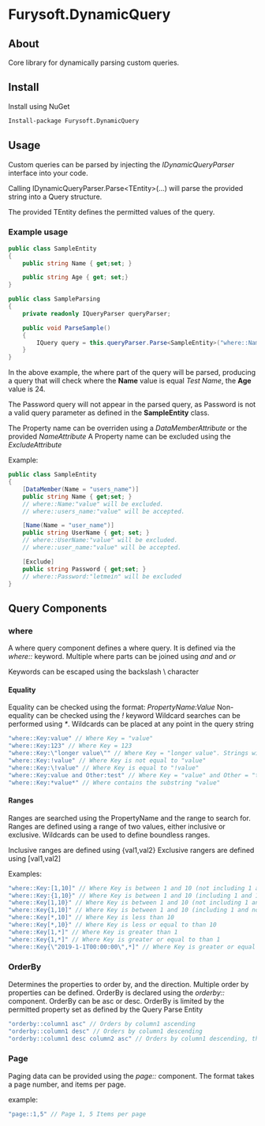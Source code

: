 # Furysoft.DynamicQuery

## About

Core library for dynamically parsing custom queries.

## Install

Install using NuGet

```cmd
Install-package Furysoft.DynamicQuery
```

## Usage

Custom queries can be parsed by injecting the *IDynamicQueryParser* interface into your code.

Calling IDynamicQueryParser.Parse\<TEntity>(...) will parse the provided string into a Query structure.

The provided TEntity defines the permitted values of the query.

### Example usage

```csharp
public class SampleEntity
{
    public string Name { get;set; }

    public string Age { get; set;}
}

public class SampleParsing
{
    private readonly IQueryParser queryParser;

    public void ParseSample()
    {
        IQuery query = this.queryParser.Parse<SampleEntity>("where::Name:\"Test Name\" and Age:24 and Password:value orderby::Name page::1,25");
    }
}
```

In the above example, the where part of the query will be parsed, producing a query that will check where the **Name** value is equal *Test Name*, the **Age** value is 24.

The Password query will not appear in the parsed query, as Password is not a valid query parameter as defined in the **SampleEntity** class.

The Property name can be overriden using a *DataMemberAttribute* or the provided *NameAttribute*
A Property name can be excluded using the *ExcludeAttribute*

Example:

```csharp
public class SampleEntity
{
    [DataMember(Name = "users_name")]
    public string Name { get;set; }
    // where::Name:"value" will be excluded.
    // where::users_name:"value" will be accepted.

    [Name(Name = "user_name")]
    public string UserName { get; set; }
    // where::UserName:"value" will be excluded.
    // where::user_name:"value" will be accepted.

    [Exclude]
    public string Password { get;set; }
    // where::Password:"letmein" will be excluded
}
```

## Query Components

### where

A where query component defines a where query. It is defined via the *where::* keyword. Multiple where parts can be joined using *and* and *or*

Keywords can be escaped using the backslash \ character

#### Equality

Equality can be checked using the format: *PropertyName:Value*
Non-equality can be checked using the *!* keyword
Wildcard searches can be performed using *\**. Wildcards can be placed at any point in the query string

```csharp
"where::Key:value" // Where Key = "value"
"where::Key:123" // Where Key = 123
"where::Key:\"longer value\"" // Where Key = "longer value". Strings with spaces must be quoted
"where::Key:!value" // Where Key is not equal to "value"
"where::Key:\!value" // Where Key is equal to "!value"
"where::Key:value and Other:test" // Where Key = "value" and Other = "test"
"where::Key:*value*" // Where contains the substring "value"
```

#### Ranges

Ranges are searched using the PropertyName and the range to search for. Ranges are defined using a range of two values, either inclusive or exclusive. Wildcards can be used to define boundless ranges.

Inclusive ranges are defined using {val1,val2}
Exclusive rangers are defined using [val1,val2]

Examples:

```csharp
"where::Key:[1,10]" // Where Key is between 1 and 10 (not including 1 and 10)
"where::Key:{1,10}" // Where Key is between 1 and 10 (including 1 and 10)
"where::Key[1,10}" // Where Key is between 1 and 10 (not including 1 and including 10)
"where::Key{1,10]" // Where Key is between 1 and 10 (including 1 and not including 10)
"where::Key[*,10]" // Where Key is less than 10
"where::Key[*,10}" // Where Key is less or equal to than 10
"where::Key[1,*]" // Where Key is greater than 1
"where::Key{1,*]" // Where Key is greater or equal to than 1
"where::Key{\"2019-1-1T00:00:00\",*]" // Where Key is greater or equal to than 1st Jan 2019
```

### OrderBy

Determines the properties to order by, and the direction. Multiple order by properties can be defined.
OrderBy is declared using the *orderby::* component.
OrderBy can be asc or desc.
OrderBy is limited by the permitted property set as defined by the Query Parse Entity

```csharp
"orderby::column1 asc" // Orders by column1 ascending
"orderby::column1 desc" // Orders by column1 descending
"orderby::column1 desc column2 asc" // Orders by column1 descending, then by column2 ascending
```

### Page

Paging data can be provided using the *page::* component. The format takes a page number, and items per page.

example:

```csharp
"page::1,5" // Page 1, 5 Items per page
```